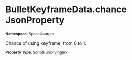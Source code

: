# BulletKeyframeData.chance JsonProperty

<small>**Namespace**: SpaceUsurper</small>

Chance of using keyframe, from 0 to 1.

<small>**Property Type**: ScriptFunc&lt;[Single](https://docs.microsoft.com/en-us/dotnet/api/system.single?view=netframework-4.5)&gt;</small>

